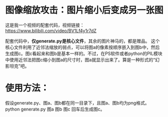 # 图像缩放攻击：图片缩小后变成另一张图
这是我一个视频的配套代码，视频链接：
https://www.bilibili.com/video/BV1Lf4y1r7dZ

配套代码中，**仅generate.py是核心文件**，其余的图片神马的，都是赠品。
这个核心文件利用了近邻法缩放的弱点，可以将图a的像素按顺序嵌入到图b中，然后生成图c。图c看起来和图b是基本一样的。不过，在PS软件或者python的PIL模块中使用近邻法把图c缩小到图a的尺寸时，图a就显示出来了。算是一种形式的“幻影坦克”吧。

# 使用方法：
假设generate.py、图a、图b都在同一目录下，且图a、图b均为png格式。
python generate.py 图a 图b 图c
回车后生成图c。
